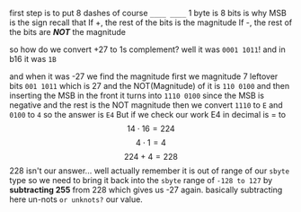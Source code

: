 first step is to put 8 dashes of course
`____ ____`
1 byte is 8 bits is why
MSB is the sign recall that
If +, the rest of the bits is the magnitude
If -, the rest of the bits are ***NOT*** the magnitude

so how do we convert +27 to 1s complement?
well it was `0001 1011`!
and in b16 it was `1B`

and when it was -27
we find the magnitude first we magnitude 7 leftover bits
`001 1011`
which is 27
and the NOT(Magnitude) of it is `110 0100`
and then inserting the MSB in the front it turns into
`1110 0100`
since the MSB is negative and the rest is the NOT magnitude
then we convert `1110` to `E` and `0100` to `4`
so the answer is `E4`
But if we check our work E4 in decimal is = to
$$ 14 \cdot 16 = 224 $$
$$ 4 \cdot 1 = 4 $$
$$ 224 + 4 = 228 $$
228 isn't our answer...
well actually remember it is out of range of our `sbyte` type so we need to bring it back into the `sbyte` range of `-128 to 127` by **subtracting 255** from 228 which gives us -27 again.
basically subtracting here un-nots `or unknots?` our value.
